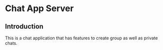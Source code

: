 # Chat App Server

## Introduction

This is a chat application that has features to create group as well as private chats.
